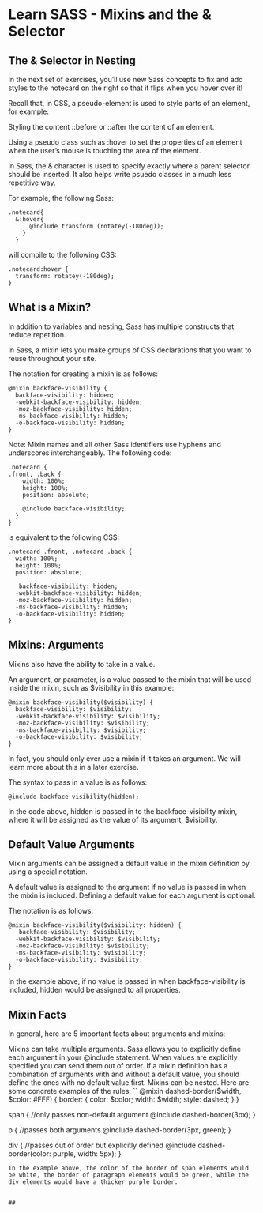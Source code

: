 # Learn SASS - Mixins and the & Selector

## The & Selector in Nesting
In the next set of exercises, you’ll use new Sass concepts to fix and add styles to the notecard on the right so that it flips when you hover over it!

Recall that, in CSS, a pseudo-element is used to style parts of an element, for example:

Styling the content ::before or ::after the content of an element.

Using a pseudo class such as :hover to set the properties of an element when the user’s mouse is touching the area of the element.

In Sass, the & character is used to specify exactly where a parent selector should be inserted. It also helps write psuedo classes in a much less repetitive way.

For example, the following Sass:
```
.notecard{ 
  &:hover{
      @include transform (rotatey(-180deg));  
    }
  }
```
will compile to the following CSS:
```
.notecard:hover {
  transform: rotatey(-180deg);
}
```


## What is a Mixin?
In addition to variables and nesting, Sass has multiple constructs that reduce repetition.

In Sass, a mixin lets you make groups of CSS declarations that you want to reuse throughout your site.

The notation for creating a mixin is as follows:
```
@mixin backface-visibility {
  backface-visibility: hidden;
  -webkit-backface-visibility: hidden;
  -moz-backface-visibility: hidden;
  -ms-backface-visibility: hidden;
  -o-backface-visibility: hidden;
}
```
Note: Mixin names and all other Sass identifiers use hyphens and underscores interchangeably. The following code:
```
.notecard {
.front, .back {
    width: 100%;
    height: 100%;
    position: absolute;

    @include backface-visibility;
  }
}  
```
is equivalent to the following CSS:
```
.notecard .front, .notecard .back {
  width: 100%;
  height: 100%;
  position: absolute;

   backface-visibility: hidden;
  -webkit-backface-visibility: hidden; 
  -moz-backface-visibility: hidden;
  -ms-backface-visibility: hidden;
  -o-backface-visibility: hidden;
}
```


## Mixins: Arguments
Mixins also have the ability to take in a value.

An argument, or parameter, is a value passed to the mixin that will be used inside the mixin, such as $visibility in this example:
```
@mixin backface-visibility($visibility) {
  backface-visibility: $visibility;
  -webkit-backface-visibility: $visibility;
  -moz-backface-visibility: $visibility;
  -ms-backface-visibility: $visibility;
  -o-backface-visibility: $visibility;
}
```
In fact, you should only ever use a mixin if it takes an argument. We will learn more about this in a later exercise.

The syntax to pass in a value is as follows:
```
@include backface-visibility(hidden);
```
In the code above, hidden is passed in to the backface-visibility mixin, where it will be assigned as the value of its argument, $visibility.


## Default Value Arguments
Mixin arguments can be assigned a default value in the mixin definition by using a special notation.

A default value is assigned to the argument if no value is passed in when the mixin is included. Defining a default value for each argument is optional.

The notation is as follows:
```
@mixin backface-visibility($visibility: hidden) {
   backface-visibility: $visibility;
  -webkit-backface-visibility: $visibility;
  -moz-backface-visibility: $visibility;
  -ms-backface-visibility: $visibility;
  -o-backface-visibility: $visibility;
}
```
In the example above, if no value is passed in when backface-visibility is included, hidden would be assigned to all properties.


## Mixin Facts
In general, here are 5 important facts about arguments and mixins:

Mixins can take multiple arguments.
Sass allows you to explicitly define each argument in your @include statement.
When values are explicitly specified you can send them out of order.
If a mixin definition has a combination of arguments with and without a default value, you should define the ones with no default value first.
Mixins can be nested.
Here are some concrete examples of the rules:
``
@mixin dashed-border($width, $color: #FFF) {
  border: {
     color: $color;
     width: $width;
     style: dashed;
  }
}

span { //only passes non-default argument
    @include dashed-border(3px);
}

p { //passes both arguments
    @include dashed-border(3px, green);
}

div { //passes out of order but explicitly defined
   @include dashed-border(color: purple, width: 5px); 
}
```
In the example above, the color of the border of span elements would be white, the border of paragraph elements would be green, while the div elements would have a thicker purple border.


## 